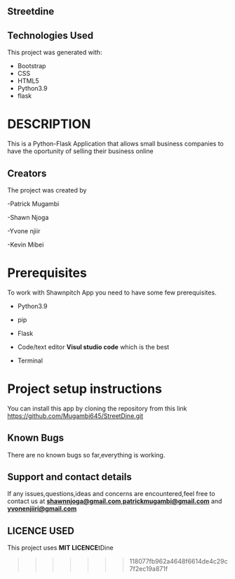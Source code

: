 
## Streetdine

## Technologies Used
This project was generated with: 
* Bootstrap
* CSS
* HTML5
* Python3.9
* flask


# DESCRIPTION

This is a Python-Flask Application that allows small business companies to have the oportunity of selling their business online

## Creators
   The project was created by

   -Patrick Mugambi

   -Shawn Njoga

   -Yvone njiir

   -Kevin Mibei 



# Prerequisites

To work with Shawnpitch App you need to have some few prerequisites.

- Python3.9

- pip

- Flask 

- Code/text editor **Visul studio code** which is the best

- Terminal

# Project setup instructions
You can install this app by cloning the repository from this link https://github.com/Mugambi645/StreetDine.git

## Known Bugs
There are no known bugs so far,everything is working.


## Support and contact details
 If any issues,questions,ideas and concerns are encountered,feel free to contact us at **shawnnjoga@gmail.com**,**patrickmugambi@gmail.com** and **yvonenjiiri@gmail.com**

## LICENCE USED
  This project uses **MIT LICENCE**tDine
>>>>>>> 118077fb962a4648f6614de4c29c7f2ec19a871f
